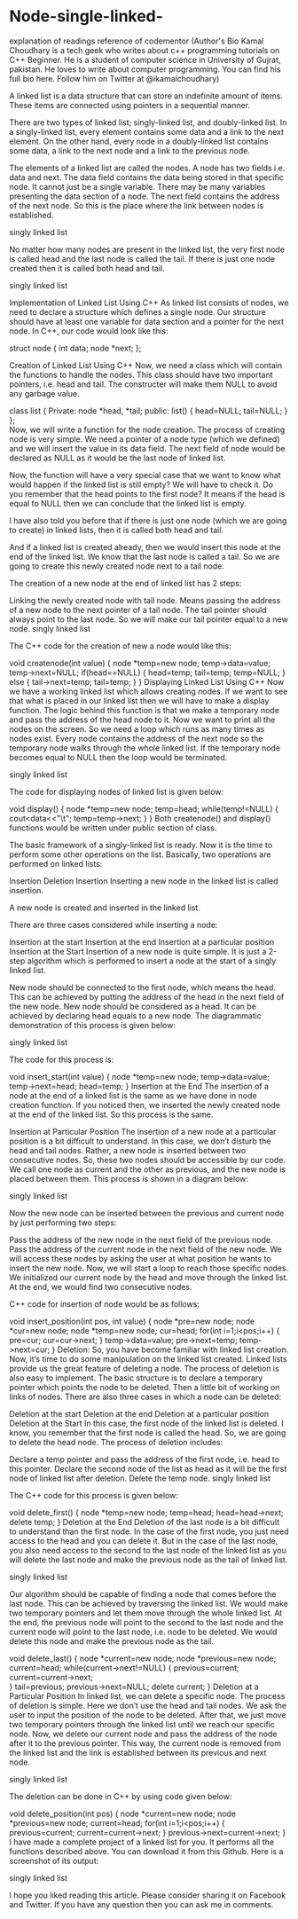 # Node-single-linked-
explanation of readings 
reference of codementor (Author's Bio
Kamal Choudhary is a tech geek who writes about c++ programming tutorials on C++ Beginner. He is a student of computer science in University of Gujrat, pakistan. He loves to write about computer programming. You can find his full bio here. Follow him on Twitter at @ikamalchoudhary)

A linked list is a data structure that can store an indefinite amount of items. These items are connected using pointers in a sequential manner.

There are two types of linked list; singly-linked list, and doubly-linked list. In a singly-linked list, every element contains some data and a link to the next element. On the other hand, every node in a doubly-linked list contains some data, a link to the next node and a link to the previous node.

The elements of a linked list are called the nodes. A node has two fields i.e. data and next. The data field contains the data being stored in that specific node. It cannot just be a single variable. There may be many variables presenting the data section of a node. The next field contains the address of the next node. So this is the place where the link between nodes is established.

singly linked list

No matter how many nodes are present in the linked list, the very first node is called head and the last node is called the tail. If there is just one node created then it is called both head and tail.

singly linked list

Implementation of Linked List Using C++
As linked list consists of nodes, we need to declare a structure which defines a single node. Our structure should have at least one variable for data section and a pointer for the next node. In C++, our code would look like this:

  struct node
  {
    int data;
    node *next;
  };	
  
Creation of Linked List Using C++
Now, we need a class which will contain the functions to handle the nodes. This class should have two important pointers, i.e. head and tail. The constructer will make them NULL to avoid any garbage value.

  class list
  {
    Private:
    node *head, *tail;
    public:
    list()
    {
      head=NULL;
      tail=NULL;
    }
  };	
Now, we will write a function for the node creation. The process of creating node is very simple. We need a pointer of a node type (which we defined) and we will insert the value in its data field. The next field of node would be declared as NULL as it would be the last node of linked list.

Now, the function will have a very special case that we want to know what would happen if the linked list is still empty? We will have to check it. Do you remember that the head points to the first node? It means if the head is equal to NULL then we can conclude that the linked list is empty.

I have also told you before that if there is just one node (which we are going to create) in linked lists, then it is called both head and tail.

And if a linked list is created already, then we would insert this node at the end of the linked list. We know that the last node is called a tail. So we are going to create this newly created node next to a tail node.

The creation of a new node at the end of linked list has 2 steps:

Linking the newly created node with tail node. Means passing the address of a new node to the next pointer of a tail node.
The tail pointer should always point to the last node. So we will make our tail pointer equal to a new node.
singly linked list

The C++ code for the creation of new a node would like this:

  void createnode(int value)
    {
      node *temp=new node;
      temp->data=value;
      temp->next=NULL;
      if(head==NULL)
      {
        head=temp;
        tail=temp;
        temp=NULL;
      }
      else
      {	
        tail->next=temp;
        tail=temp;
      }
    }
Displaying Linked List Using C++
Now we have a working linked list which allows creating nodes. If we want to see that what is placed in our linked list then we will have to make a display function. The logic behind this function is that we make a temporary node and pass the address of the head node to it. Now we want to print all the nodes on the screen. So we need a loop which runs as many times as nodes exist. Every node contains the address of the next node so the temporary node walks through the whole linked list. If the temporary node becomes equal to NULL then the loop would be terminated.

singly linked list

The code for displaying nodes of linked list is given below:

  void display()
  {
    node *temp=new node;
    temp=head;
    while(temp!=NULL)
    {
      cout<<temp->data<<"\t";
      temp=temp->next;
    }
  } 
Both createnode() and display() functions would be written under public section of class.

The basic framework of a singly-linked list is ready. Now it is the time to perform some other operations on the list. Basically, two operations are performed on linked lists:

Insertion
Deletion
Insertion
Inserting a new node in the linked list is called insertion.

A new node is created and inserted in the linked list.

There are three cases considered while inserting a node:

Insertion at the start
Insertion at the end
Insertion at a particular position
Insertion at the Start
Insertion of a new node is quite simple. It is just a 2-step algorithm which is performed to insert a node at the start of a singly linked list.

New node should be connected to the first node, which means the head. This can be achieved by putting the address of the head in the next field of the new node.
New node should be considered as a head. It can be achieved by declaring head equals to a new node.
The diagrammatic demonstration of this process is given below:

singly linked list

The code for this process is:

  void insert_start(int value)
  {
    node *temp=new node;
    temp->data=value;
    temp->next=head;
    head=temp;
  }
Insertion at the End
The insertion of a node at the end of a linked list is the same as we have done in node creation function. If you noticed then, we inserted the newly created node at the end of the linked list. So this process is the same.

Insertion at Particular Position
The insertion of a new node at a particular position is a bit difficult to understand. In this case, we don’t disturb the head and tail nodes. Rather, a new node is inserted between two consecutive nodes. So, these two nodes should be accessible by our code. We call one node as current and the other as previous, and the new node is placed between them. This process is shown in a diagram below:

singly linked list

Now the new node can be inserted between the previous and current node by just performing two steps:

Pass the address of the new node in the next field of the previous node.
Pass the address of the current node in the next field of the new node.
We will access these nodes by asking the user at what position he wants to insert the new node. Now, we will start a loop to reach those specific nodes. We initialized our current node by the head and move through the linked list. At the end, we would find two consecutive nodes.

C++ code for insertion of node would be as follows:

  void insert_position(int pos, int value)
  {
    node *pre=new node;
    node *cur=new node;
    node *temp=new node;
    cur=head;
    for(int i=1;i<pos;i++)
    {
      pre=cur;
      cur=cur->next;
    }
    temp->data=value;
    pre->next=temp;	
    temp->next=cur;
  }
Deletion:
So, you have become familiar with linked list creation. Now, it’s time to do some manipulation on the linked list created. Linked lists provide us the great feature of deleting a node. The process of deletion is also easy to implement. The basic structure is to declare a temporary pointer which points the node to be deleted. Then a little bit of working on links of nodes. There are also three cases in which a node can be deleted:

Deletion at the start
Deletion at the end
Deletion at a particular position
Deletion at the Start
In this case, the first node of the linked list is deleted. I know, you remember that the first node is called the head. So, we are going to delete the head node. The process of deletion includes:

Declare a temp pointer and pass the address of the first node, i.e. head to this pointer.
Declare the second node of the list as head as it will be the first node of linked list after deletion.
Delete the temp node.
singly linked list

The C++ code for this process is given below:

  void delete_first()
  {
    node *temp=new node;
    temp=head;
    head=head->next;
    delete temp;
  }
Deletion at the End
Deletion of the last node is a bit difficult to understand than the first node. In the case of the first node, you just need access to the head and you can delete it. But in the case of the last node, you also need access to the second to the last node of the linked list as you will delete the last node and make the previous node as the tail of linked list.

singly linked list

Our algorithm should be capable of finding a node that comes before the last node. This can be achieved by traversing the linked list. We would make two temporary pointers and let them move through the whole linked list. At the end, the previous node will point to the second to the last node and the current node will point to the last node, i.e. node to be deleted. We would delete this node and make the previous node as the tail.

  void delete_last()
  {
    node *current=new node;
    node *previous=new node;
    current=head;
    while(current->next!=NULL)
    {
      previous=current;
      current=current->next;	
    }
    tail=previous;
    previous->next=NULL;
    delete current;
  }
Deletion at a Particular Position
In linked list, we can delete a specific node. The process of deletion is simple. Here we don’t use the head and tail nodes. We ask the user to input the position of the node to be deleted. After that, we just move two temporary pointers through the linked list until we reach our specific node. Now, we delete our current node and pass the address of the node after it to the previous pointer. This way, the current node is removed from the linked list and the link is established between its previous and next node.

singly linked list

The deletion can be done in C++ by using code given below:

  void delete_position(int pos)
  {
    node *current=new node;
    node *previous=new node;
    current=head;
    for(int i=1;i<pos;i++)
    {
      previous=current;
      current=current->next;
    }
    previous->next=current->next;
  }
I have made a complete project of a linked list for you. It performs all the functions described above. You can download it from this Github. Here is a screenshot of its output:

singly linked list

I hope you liked reading this article. Please consider sharing it on Facebook and Twitter. If you have any question then you can ask me in comments.
